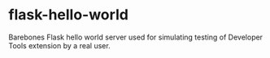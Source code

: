 # flask-hello-world

Barebones Flask hello world server used for simulating testing of Developer Tools extension by a real user.

